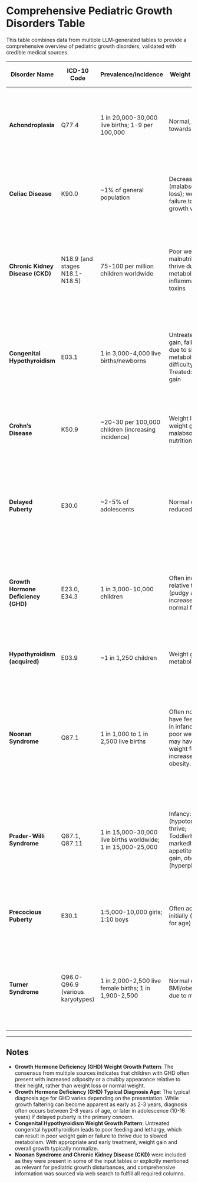 # Comprehensive Pediatric Growth Disorders Table

This table combines data from multiple LLM-generated tables to provide a comprehensive overview of pediatric growth disorders, validated with credible medical sources.

| Disorder Name | ICD-10 Code | Prevalence/Incidence | Weight Growth Pattern | Height Growth Pattern | Major Symptoms | Typical Diagnosis Age | Diagnostic Methods | Treatment Options | Growth Trajectory After Intervention | Associated Complications |
|---------------|-------------|----------------------|-----------------------|-----------------------|----------------|-----------------------|--------------------|-------------------|--------------------------------------|--------------------------|
| **Achondroplasia** | Q77.4 | 1 in 20,000-30,000 live births; 1-9 per 100,000 | Normal, tendency towards obesity | Disproportionate short stature; rhizomelic shortening of extremities; adult height ~4 feet (males ~131 cm, females ~124 cm) | Large head with frontal bossing, midface hypoplasia, short fingers (trident hand), bowed legs, lumbar lordosis, foramen magnum stenosis, hydrocephalus | At birth or early infancy; prenatal diagnosis possible | Clinical features, radiological findings (skeletal surveys), molecular genetic testing for FGFR3 mutation | Vosoritide, limb lengthening surgery (controversial), supportive care, surgical correction for complications | Vosoritide increases growth velocity (avg 1.6 cm/year); limb lengthening can add height; short stature persists | Foramen magnum stenosis, hydrocephalus, sleep apnea, spinal stenosis, recurrent ear infections, upper airway obstruction, dental malocclusion |
| **Celiac Disease** | K90.0 | ~1% of general population | Decreased (malabsorption, nutrient loss); weight loss and failure to thrive; normal growth with treatment | Decreased (short stature common with malabsorption) | Chronic diarrhea, abdominal distension, malabsorption, iron-deficiency anemia; may be silent in short children; can present primarily with growth issues | Childhood (peak 1–3 years); often 6 months–5 years when gluten is introduced | Serologic tests (tTG-IgA, EMA); confirm with small bowel biopsy | Lifelong gluten-free diet, nutritional supplements | Weight gain and accelerated growth on diet; partial height catch-up; significant catch-up growth within 1-2 years on diet | Osteoporosis, anemia, other autoimmune disorders (Type 1 DM, thyroid), intestinal lymphoma risk |
| **Chronic Kidney Disease (CKD)** | N18.9 (and stages N18.1-N18.5) | 75-100 per million children worldwide | Poor weight gain, malnutrition, failure to thrive due to anorexia, metabolic acidosis, inflammation, uremic toxins | Growth retardation, short stature common; delayed bone age | Reduced growth velocity, fatigue, poor appetite, nausea, vomiting, bone pain, rickets, delayed puberty, anemia, hypertension, fluid retention, frequent urination | Variable, any age in childhood depending on cause | Elevated serum creatinine, reduced GFR, proteinuria, abnormal urinalysis, kidney ultrasound, renal biopsy | Nutritional management (high-calorie, protein-controlled diet), growth hormone therapy, correction of acidosis and electrolyte imbalances, vitamin D supplementation, erythropoietin | Growth hormone therapy can improve growth velocity and final height; nutritional support is crucial | Renal osteodystrophy, anemia, cardiovascular disease, hypertension, delayed puberty, neurocognitive impairment, increased infection risk, metabolic acidosis |
| **Congenital Hypothyroidism** | E03.1 | 1 in 3,000-4,000 live births/newborns | Untreated: poor weight gain, failure to thrive due to slowed metabolism, feeding difficulty, lethargy; Treated: normal weight gain | Severe growth retardation, slow growth, delayed bone age | Often asymptomatic at birth; persistent jaundice, lethargy, poor feeding, large fontanelles, umbilical hernia, macroglossia, hypotonia, dry skin, prolonged gestation, hoarse cry, pallor, goiter (if dyshormonogenesis) | Neonatal screening (within first few days of life, typically 2-4 days post-birth) | Neonatal screening (TSH, T4 levels); confirmatory tests (serum TSH, free T4/total T4); thyroid radionuclide scan or ultrasound | Lifelong thyroid hormone replacement therapy (levothyroxine) | Normal growth and neurodevelopment if treated early (within first 2-3 weeks); catch-up growth expected if treatment initiated by 3 months | Intellectual disability (if untreated or delayed treatment), severe developmental delays, irreversible neurological damage, permanent short stature, cardiac abnormalities |
| **Crohn’s Disease** | K50.9 | ~20-30 per 100,000 children (increasing incidence) | Weight loss, poor weight gain due to malabsorption, nutritional concerns | Linear growth retardation, short stature; often one of the earliest manifestations in pediatric patients | Abdominal pain, chronic diarrhea, weight loss, fever, fatigue, perianal disease, oral ulcers | Adolescence (peak 10-18 years) | Endoscopy/colonoscopy with biopsy, imaging (MRI/CT enterography), stool tests, blood tests (ESR, CRP) | Immunomodulators, biologics, corticosteroids, nutritional therapy, surgery | Catch-up growth with disease control and nutritional support | Strictures, fistulas, abscesses, osteoporosis, anemia, arthritis, increased cancer risk |
| **Delayed Puberty** | E30.0 | ~2-5% of adolescents | Normal or slightly reduced weight | Decreased growth velocity until puberty; delayed growth spurt; delayed bone age; eventual catch-up growth (Constitutional Delay of Growth and Puberty - CDGP) | No secondary sexual characteristics by age 13 (girls) / 14 (boys); slow growth, often constitutional delay | Adolescence (pubertal years); after age 14 (girls) or 16 (boys) | Gonadotropin/sex steroid levels (LH, FSH, testosterone, estradiol), bone age X-ray, genetic testing (karyotype if indicated) | Treat underlying cause; consider low-dose sex steroids to induce puberty; watchful waiting | Normal growth after puberty onset or treatment; delayed growth spurt; eventual catch-up with normal adult height (in CDGP) | Psychosocial issues, low bone density (from prolonged hypogonadism), potential infertility |
| **Growth Hormone Deficiency (GHD)** | E23.0, E34.3 | 1 in 3,000-10,000 children | Often increased weight relative to height (pudgy appearance); increased adiposity; normal for height | Severely decreased growth velocity (<4 cm/year); short stature; growth retardation; maturation delays | Short stature, delayed bone age, delayed puberty, increased adiposity, hypoglycemia (in infants), younger-appearing face, micropenis (in boys) | Childhood (2-8 years when growth failure becomes apparent); can be later in adolescence (10-16 years) | Growth hormone stimulation tests, IGF-1 levels, IGFBP-3, MRI pituitary, bone age X-ray | Recombinant human growth hormone (rhGH) injections (daily) | Improved height velocity (6-12 cm/year in first year); can approach normal growth with early treatment; many achieve normal/near-normal adult height | Delayed puberty, obesity, osteoporosis, cardiovascular issues, metabolic complications, potential increased cancer risk |
| **Hypothyroidism (acquired)** | E03.9 | ~1 in 1,250 children | Weight gain, slowed metabolism | Slowed linear growth, delayed bone age | Fatigue, constipation, dry skin, cold intolerance, poor school performance, delayed puberty, goiter | Variable, often childhood/adolescence | Serum TSH, free T4 | Lifelong levothyroxine replacement | Catch-up growth with treatment; normalization of height velocity | Persistent fatigue, weight issues, cognitive difficulties, cardiovascular issues (if untreated), other autoimmune disorders |
| **Noonan Syndrome** | Q87.1 | 1 in 1,000 to 1 in 2,500 live births | Often normal or may have feeding difficulties in infancy leading to poor weight gain. Later, may have normal weight for height or increased risk of obesity. | Short stature; reduced growth velocity from birth; adult height significantly reduced | Characteristic facial features (wide-set eyes, droopy eyelids, low-set ears, short/webbed neck), short stature, cardiac defects (pulmonary valve stenosis, hypertrophic cardiomyopathy), developmental delay, bleeding disorders, undescended testes (males), skeletal abnormalities | Variable; often at birth or early childhood due to characteristic features or cardiac issues | Clinical diagnosis based on features, genetic testing (PTPN11, SOS1, RAF1, RIT1, etc. gene mutations) | Growth hormone therapy for short stature; surgical correction for cardiac defects or undescended testes; developmental therapies; management of bleeding disorders | Growth hormone therapy can improve final adult height by several centimeters, but short stature often persists | Cardiac complications, developmental/learning difficulties, bleeding disorders, lymphatic abnormalities, increased cancer risk (minor) |
| **Prader-Willi Syndrome** | Q87.1, Q87.11 | 1 in 15,000-30,000 live births worldwide; 1 in 15,000-25,000 | Infancy: poor feeding (hypotonia), failure to thrive; Toddlerhood/Childhood: markedly increased appetite, rapid weight gain, obesity (hyperphagia) | Short stature (due to GHD and hypogonadism); poor growth; most below 5th percentile after adolescence; untreated mean adult height 5'4" (boys), 4'11" (girls) | Infancy: poor muscle tone, poor sucking reflex; Childhood/Adulthood: constant food craving (hyperphagia), underdeveloped sex organs, cognitive impairment, behavioral problems, sleep apnea, small hands/feet, scoliosis | Infancy (due to hypotonia and feeding difficulties) | Genetic testing (blood test for chromosome 15q11 deletion or maternal uniparental disomy); clinical suspicion | Human growth hormone (HGH) therapy; sex hormone treatment; weight management; therapies (PT, speech, OT); behavior management; mental healthcare | HGH improves height, muscle tone, body fat, bone mineral density; boys can reach normal height, girls just below target with long-term GH therapy; requires strict dietary control | Obesity-related issues (diabetes, hypertension, sleep apnea), intellectual disability, behavioral problems, hypogonadism, scoliosis, adrenal insufficiency, cardiovascular problems |
| **Precocious Puberty** | E30.1 | 1:5,000-10,000 girls; 1:10 boys | Often accelerated initially (BMI often high for age) | Rapid initial growth with early epiphyseal fusion leading to short adult stature | Development of secondary sexual characteristics before age 8 (girls) or 9 (boys), accelerated growth spurt | Early childhood (4-8 years for girls, 6-9 years for boys) | Bone age X-ray, LHRH stimulation test, hormone levels (LH, FSH, estradiol/testosterone), MRI brain | GnRH analogues (e.g., leuprolide) to suppress puberty; treat underlying cause if identifiable (e.g., tumor resection) | Slowing of rapid growth, preservation of adult height potential if treated early; some catch-up in final height | Short adult stature, psychosocial issues, menstrual irregularities, fertility issues (if untreated) |
| **Turner Syndrome** | Q96.0-Q96.9 (various karyotypes) | 1 in 2,000-2,500 live female births; 1 in 1,900-2,500 | Normal early; increased BMI/obesity risk later due to metabolic issues | Short stature (adult height ~145 cm without treatment); slow growth rate starting in toddlerhood; height SDS -0.5 at birth to -1.8 at 18 months | Short stature, webbed neck, lymphedema, cardiac defects (coarctation of aorta, bicuspid aortic valve), streak gonads/ovarian failure, kidney abnormalities, delayed puberty | Birth to adolescence (median ~15 years); often in early childhood | Karyotype analysis (45,X), echocardiogram, renal ultrasound, bone age, thyroid function tests | Growth hormone (GH) therapy (early initiation), estrogen replacement, cardiac/renal monitoring | 5-10 cm height gain with GH therapy; improved final adult height; often reaching normal or near-normal adult height if started early | Cardiovascular disease (aortic dissection, hypertension), hearing loss, autoimmune thyroiditis/disorders, diabetes, osteoporosis, learning disabilities, infertility |

---

## Notes
- **Growth Hormone Deficiency (GHD) Weight Growth Pattern**: The consensus from multiple sources indicates that children with GHD often present with increased adiposity or a chubby appearance relative to their height, rather than weight loss or normal weight.
- **Growth Hormone Deficiency (GHD) Typical Diagnosis Age**: The typical diagnosis age for GHD varies depending on the presentation. While growth faltering can become apparent as early as 2-3 years, diagnosis often occurs between 2-8 years of age, or later in adolescence (10-16 years) if delayed puberty is the primary concern.
- **Congenital Hypothyroidism Weight Growth Pattern**: Untreated congenital hypothyroidism leads to poor feeding and lethargy, which can result in poor weight gain or failure to thrive due to slowed metabolism. With appropriate and early treatment, weight gain and overall growth typically normalize.
- **Noonan Syndrome and Chronic Kidney Disease (CKD)** were included as they were present in some of the input tables or explicitly mentioned as relevant for pediatric growth disturbances, and comprehensive information was sourced via web search to fulfill all required columns.
